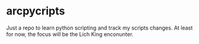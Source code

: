 # arcpycripts
Just a repo to learn python scripting and track my scripts changes. At least for now, the focus will be the Lich King enconunter.
